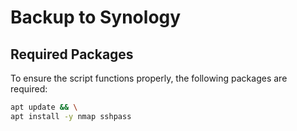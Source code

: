 # Backup to Synology

## Required Packages
To ensure the script functions properly, the following packages are required:

```bash
apt update && \
apt install -y nmap sshpass
```
